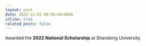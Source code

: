 ```yaml
---
layout: post
date: 2022-12-01 08:00:00+0800
inline: true
related_posts: false
---
```


Awarded the **2022 National Scholarship** at Shandong University.
